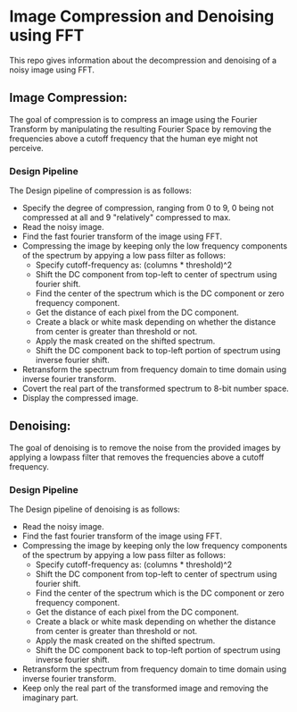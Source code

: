 # Image Compression and Denoising using FFT
This repo gives information about the decompression and denoising of a noisy image using FFT. 

## Image Compression: 
The goal of compression is to compress an image using the Fourier Transform by manipulating the resulting Fourier Space by removing the frequencies above a cutoff frequency that the human eye might not perceive. 

### Design Pipeline
The Design pipeline of compression is as follows:
* Specify the degree of compression, ranging from 0 to 9, 0 being not compressed at all and 9 "relatively" compressed to max. 
* Read the noisy image.
* Find the fast fourier transform of the image using FFT. 
* Compressing the image by keeping only the low frequency components of the spectrum by appying a low pass filter as follows:
  - Specify cutoff-frequency as: (columns * threshold)^2
  - Shift the DC component from top-left to center of spectrum using fourier shift.
  - Find the center of the spectrum which is the DC component or zero frequency component.
  - Get the distance of each pixel from the DC component.
  - Create a black or white mask depending on whether the distance from center is greater than threshold or not.
  - Apply the mask created on the shifted spectrum.
  - Shift the DC component back to top-left portion of spectrum using inverse fourier shift.
* Retransform the spectrum from frequency domain to time domain using inverse fourier transform.
* Covert the real part of the transformed spectrum to 8-bit number space.
* Display the compressed image.

## Denoising: 
The goal of denoising is to remove the noise from the provided images by applying a lowpass filter that removes the frequencies above a cutoff frequency. 

### Design Pipeline
The Design pipeline of denoising is as follows:
* Read the noisy image.
* Find the fast fourier transform of the image using FFT. 
* Compressing the image by keeping only the low frequency components of the spectrum by appying a low pass filter as follows:
  - Specify cutoff-frequency as: (columns * threshold)^2
  - Shift the DC component from top-left to center of spectrum using fourier shift.
  - Find the center of the spectrum which is the DC component or zero frequency component.
  - Get the distance of each pixel from the DC component.
  - Create a black or white mask depending on whether the distance from center is greater than threshold or not.
  - Apply the mask created on the shifted spectrum.
  - Shift the DC component back to top-left portion of spectrum using inverse fourier shift.
* Retransform the spectrum from frequency domain to time domain using inverse fourier transform.
* Keep only the real part of the transformed image and removing the imaginary part.

